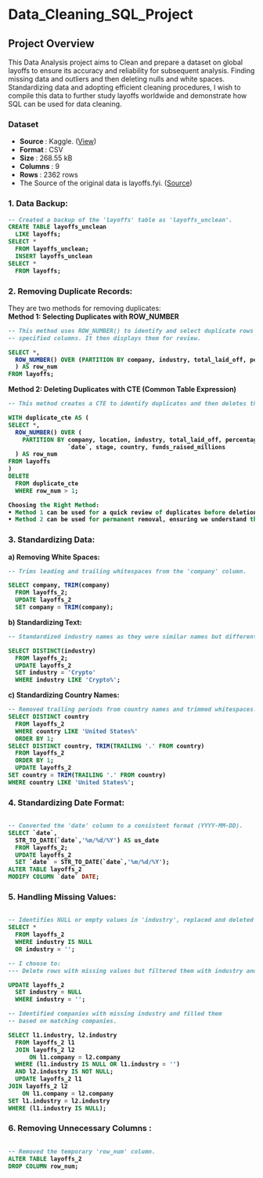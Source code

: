 # Data_Cleaning_SQL_Project

## Project Overview 
This Data Analysis project aims to Clean and prepare a dataset on global layoffs to ensure its accuracy and reliability for subsequent analysis. Finding missing data and outliers and then deleting nulls and white spaces. Standardizing data and adopting efficient cleaning procedures, I wish to compile this data to further study layoffs worldwide and demonstrate how SQL can be used for data cleaning.  

### Dataset

 - <b> Source </b>: Kaggle. ([View](https://www.kaggle.com/datasets/swaptr/layoffs-2022/data))
 - <b> Format </b>: CSV
 - <b> Size </b>: 268.55 kB
 - <b> Columns </b>: 9
 - <b> Rows </b>: 2362 rows
 - The Source of the original data is layoffs.fyi. ([Source](https://layoffs.fyi/))
   

<b><h3>  1. Data Backup: </h3>

```sql
-- Created a backup of the 'layoffs' table as 'layoffs_unclean'.
CREATE TABLE layoffs_unclean
  LIKE layoffs;
SELECT * 
  FROM layoffs_unclean;
  INSERT layoffs_unclean
SELECT *
  FROM layoffs; 
```
</b>


<b><h3> 2. Removing Duplicate Records:</h3></b> 
They are two methods for removing duplicates:<br>
<b> Method 1: Selecting Duplicates with ROW_NUMBER </b> <br>
<b>
```sql
-- This method uses ROW_NUMBER() to identify and select duplicate rows based on
-- specified columns. It then displays them for review.

SELECT *,
  ROW_NUMBER() OVER (PARTITION BY company, industry, total_laid_off, percentage_laid_off, `date`
  ) AS row_num
FROM layoffs;
```

Method 2: Deleting Duplicates with CTE (Common Table Expression)
```sql
-- This method creates a CTE to identify duplicates and then deletes them  from the original table.

WITH duplicate_cte AS (
SELECT *,
  ROW_NUMBER() OVER (
    PARTITION BY company, location, industry, total_laid_off, percentage_laid_off, 
                 `date`, stage, country, funds_raised_millions   
  ) AS row_num
FROM layoffs
)
DELETE
  FROM duplicate_cte
  WHERE row_num > 1;

Choosing the Right Method:
• Method 1 can be used for a quick review of duplicates before deletion.
• Method 2 can be used for permanent removal, ensuring we understand the deletion criteria.
```
</b>

<b><h3> 3. Standardizing Data: </h3>

a) Removing White Spaces:
```sql
-- Trims leading and trailing whitespaces from the 'company' column.

SELECT company, TRIM(company)
  FROM layoffs_2;
  UPDATE layoffs_2
  SET company = TRIM(company);
```

b) Standardizing Text:

```sql
-- Standardized industry names as they were similar names but different rows aligned them with one name.

SELECT DISTINCT(industry)
  FROM layoffs_2;
  UPDATE layoffs_2
  SET industry = 'Crypto'
  WHERE industry LIKE 'Crypto%';
```
</b>

<b> c) Standardizing Country Names:

```sql
-- Removed trailing periods from country names and trimmed whitespaces.
SELECT DISTINCT country
  FROM layoffs_2
  WHERE country LIKE 'United States%'
  ORDER BY 1; 
SELECT DISTINCT country, TRIM(TRAILING '.' FROM country)
  FROM layoffs_2
  ORDER BY 1;
  UPDATE layoffs_2
SET country = TRIM(TRAILING '.' FROM country)
WHERE country LIKE 'United States%';
```
</b>

<b><h3>4. Standardizing Date Format:</h3>
```sql

-- Converted the 'date' column to a consistent format (YYYY-MM-DD).
SELECT `date`,
  STR_TO_DATE(`date`,'%m/%d/%Y') AS us_date
  FROM layoffs_2;
  UPDATE layoffs_2
  SET `date` = STR_TO_DATE(`date`,'%m/%d/%Y');
ALTER TABLE layoffs_2
MODIFY COLUMN `date` DATE;
```
</b>

<b><h3>5. Handling Missing Values:</h3>
```sql

-- Identifies NULL or empty values in 'industry', replaced and deleted a few.
SELECT * 
  FROM layoffs_2
  WHERE industry IS NULL
  OR industry = '';

-- I choose to:
--- Delete rows with missing values but filtered them with industry and company name in order to avoid unwanted deletion.

UPDATE layoffs_2
  SET industry = NULL
  WHERE industry = '';

-- Identified companies with missing industry and filled them 
-- based on matching companies.

SELECT l1.industry, l2.industry
  FROM layoffs_2 l1
  JOIN layoffs_2 l2
      ON l1.company = l2.company
  WHERE (l1.industry IS NULL OR l1.industry = '')
  AND l2.industry IS NOT NULL;
  UPDATE layoffs_2 l1
JOIN layoffs_2 l2
	ON l1.company = l2.company
SET l1.industry = l2.industry
WHERE (l1.industry IS NULL);
```
</b>

<b><h3> 6. Removing Unnecessary Columns : </h3>
```sql

-- Removed the temporary 'row_num' column.
ALTER TABLE layoffs_2
DROP COLUMN row_num;
```
</b>



